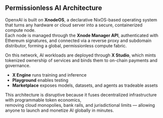 ## Permissionless AI Architecture



OpenxAI is built on **XnodeOS**, a declarative NixOS-based operating system that turns any hardware or cloud server into a secure, containerized compute node.  
Each node is managed through the **Xnode Manager API**, authenticated with Ethereum signatures, and connected via a reverse proxy and subdomain distributor, forming a global, permissionless compute fabric.

On this network, AI workloads are deployed through **X Studio**, which mints tokenized ownership of services and binds them to on-chain payments and governance.  
- **X Engine** runs training and inference  
- **Playground** enables testing  
- **Marketplace** exposes models, datasets, and agents as tradeable assets  

This architecture is disruptive because it fuses decentralized infrastructure with programmable token economics,  
removing cloud monopolies, bank rails, and jurisdictional limits — allowing anyone to launch and monetize AI globally in minutes.
